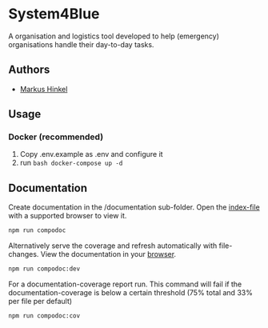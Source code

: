 # System4Blue

A organisation and logistics tool developed to help (emergency) organisations handle their day-to-day tasks.

## Authors

* [Markus Hinkel](https://github.com/markush97)

## Usage

### Docker (recommended)

1. Copy .env.example as .env and configure it
2. run ```bash docker-compose up -d```

## Documentation

Create documentation in the /documentation sub-folder.
Open the [index-file](documentation/index.html) with a supported browser to view it.

```bash
npm run compodoc
```

Alternatively serve the coverage and refresh automatically with file-changes.
View the documentation in your [browser](https://localhost:8888).

```bash
npm run compodoc:dev
```

For a documentation-coverage report run. This command will fail if the documentation-coverage is below a certain threshold (75% total and 33% per file per default)

```bash
npm run compodoc:cov
```
